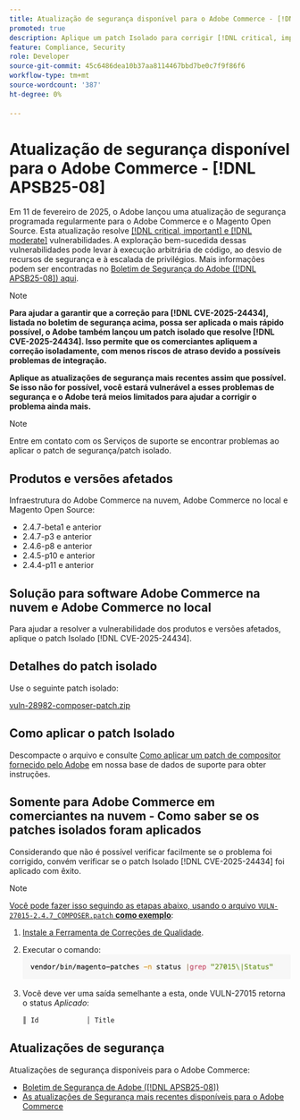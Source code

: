 ```yaml
---
title: Atualização de segurança disponível para o Adobe Commerce - [!DNL APSB25-08]
promoted: true
description: Aplique um patch Isolado para corrigir [!DNL critical, important, and moderate vulnerabilities] tanto para Adobe Commerce quanto para Magento Open Source 2.4.7-beta1, 2.4.7-p3, 2.4.6-p8, 2.4.5-p10, 2.4.4-p11 e versões anteriores.
feature: Compliance, Security
role: Developer
source-git-commit: 45c6486dea10b37aa8114467bbd7be0c7f9f86f6
workflow-type: tm+mt
source-wordcount: '387'
ht-degree: 0%

---
```


# Atualização de segurança disponível para o Adobe Commerce - [!DNL APSB25-08]

Em 11 de fevereiro de 2025, o Adobe lançou uma atualização de segurança programada regularmente para o Adobe Commerce e o Magento Open Source. Esta atualização resolve [[!DNL critical, important] e  [!DNL moderate]](https://helpx.adobe.com/security/severity-ratings.html) vulnerabilidades. A exploração bem-sucedida dessas vulnerabilidades pode levar à execução arbitrária de código, ao desvio de recursos de segurança e à escalada de privilégios. Mais informações podem ser encontradas no [Boletim de Segurança do Adobe ([!DNL APSB25-08]) aqui](https://helpx.adobe.com/security/products/magento/apsb25-08.html).

>[!NOTE]
>
>**Para ajudar a garantir que a correção para [!DNL CVE-2025-24434], listada no boletim de segurança acima, possa ser aplicada o mais rápido possível, o Adobe também lançou um patch isolado que resolve [!DNL CVE-2025-24434]. Isso permite que os comerciantes apliquem a correção isoladamente, com menos riscos de atraso devido a possíveis problemas de integração.**

**Aplique as atualizações de segurança mais recentes assim que possível. Se isso não for possível, você estará vulnerável a esses problemas de segurança e o Adobe terá meios limitados para ajudar a corrigir o problema ainda mais.**

>[!NOTE]
>
>Entre em contato com os Serviços de suporte se encontrar problemas ao aplicar o patch de segurança/patch isolado.

## Produtos e versões afetados

Infraestrutura do Adobe Commerce na nuvem, Adobe Commerce no local e Magento Open Source:

* 2.4.7-beta1 e anterior
* 2.4.7-p3 e anterior
* 2.4.6-p8 e anterior
* 2.4.5-p10 e anterior
* 2.4.4-p11 e anterior

## Solução para software Adobe Commerce na nuvem e Adobe Commerce no local

Para ajudar a resolver a vulnerabilidade dos produtos e versões afetados, aplique o patch Isolado [!DNL CVE-2025-24434].

## Detalhes do patch isolado

Use o seguinte patch isolado:

[vuln-28982-composer-patch.zip](assets/vuln-28982-composer-patch.zip)

## Como aplicar o patch Isolado

Descompacte o arquivo e consulte [Como aplicar um patch de compositor fornecido pelo Adobe](https://experienceleague.adobe.com/docs/commerce-knowledge-base/kb/how-to/how-to-apply-a-composer-patch-provided-by-magento.html) em nossa base de dados de suporte para obter instruções.

## Somente para Adobe Commerce em comerciantes na nuvem - Como saber se os patches isolados foram aplicados

Considerando que não é possível verificar facilmente se o problema foi corrigido, convém verificar se o patch Isolado [!DNL CVE-2025-24434] foi aplicado com êxito.

>[!NOTE]
>
><u>Você pode fazer isso seguindo as etapas abaixo, usando o arquivo `VULN-27015-2.4.7_COMPOSER.patch` **como exemplo**</u>:

1. [Instale a Ferramenta de Correções de Qualidade](https://experienceleague.adobe.com/docs/commerce-operations/tools/quality-patches-tool/usage.html).
1. Executar o comando:<br>
   ![cve-2024-34102-tell-if-patch-plied-code](assets/cve-2024-34102-tell-if-patch-applied-code.png)
1. Você deve ver uma saída semelhante a esta, onde VULN-27015 retorna o status *Aplicado*:

   ```bash
   ║ Id            │ Title                                                        │ Category        │ Origin                 │ Status      │ Details                                          ║ ║ N/A           │ ../m2-hotfixes/VULN-27015-2.4.7_COMPOSER_patch.patch      │ Other           │ Local                  │ Applied     │ Patch type: Custom                                
   ```

<!-- For Step 2:
     ```bash
    vendor/bin/magento-patches -n status |grep "27015\|Status"
     ```
-->

## Atualizações de segurança

Atualizações de segurança disponíveis para o Adobe Commerce:

* [Boletim de Segurança de Adobe ([!DNL APSB25-08])](https://helpx.adobe.com/security/products/magento/apsb25-08.html)
* [As atualizações de Segurança mais recentes disponíveis para o Adobe Commerce](https://helpx.adobe.com/security/products/magento.html)
